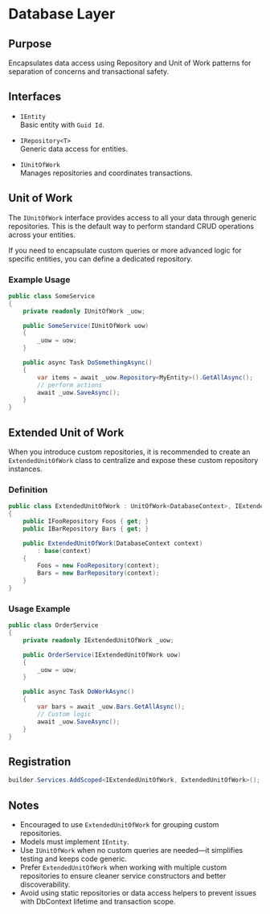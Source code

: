 # Database Layer

## Purpose

Encapsulates data access using Repository and Unit of Work patterns for separation of concerns and transactional safety.

## Interfaces

- `IEntity`  
  Basic entity with `Guid Id`.

- `IRepository<T>`  
  Generic data access for entities.

- `IUnitOfWork`  
  Manages repositories and coordinates transactions.

## Unit of Work

The `IUnitOfWork` interface provides access to all your data through generic repositories. This is the default way to perform standard CRUD operations across your entities.

If you need to encapsulate custom queries or more advanced logic for specific entities, you can define a dedicated repository.

### Example Usage

```csharp
public class SomeService
{
    private readonly IUnitOfWork _uow;

    public SomeService(IUnitOfWork uow)
    {
        _uow = uow;
    }

    public async Task DoSomethingAsync()
    {
        var items = await _uow.Repository<MyEntity>().GetAllAsync();
        // perform actions
        await _uow.SaveAsync();
    }
}
```

## Extended Unit of Work

When you introduce custom repositories, it is recommended to create an `ExtendedUnitOfWork` class to centralize and expose these custom repository instances.

### Definition

```csharp
public class ExtendedUnitOfWork : UnitOfWork<DatabaseContext>, IExtendedUnitOfWork
{
    public IFooRepository Foos { get; }
    public IBarRepository Bars { get; }

    public ExtendedUnitOfWork(DatabaseContext context)
        : base(context)
    {
        Foos = new FooRepository(context);
        Bars = new BarRepository(context);
    }
}
```

### Usage Example

```csharp
public class OrderService
{
    private readonly IExtendedUnitOfWork _uow;

    public OrderService(IExtendedUnitOfWork uow)
    {
        _uow = uow;
    }

    public async Task DoWorkAsync()
    {
        var bars = await _uow.Bars.GetAllAsync();
        // Custom logic
        await _uow.SaveAsync();
    }
}
```

## Registration

```csharp
builder.Services.AddScoped<IExtendedUnitOfWork, ExtendedUnitOfWork>();
```

## Notes

- Encouraged to use `ExtendedUnitOfWork` for grouping custom repositories.
- Models must implement `IEntity`.
- Use `IUnitOfWork` when no custom queries are needed—it simplifies testing and keeps code generic.
- Prefer `ExtendedUnitOfWork` when working with multiple custom repositories to ensure cleaner service constructors and better discoverability.
- Avoid using static repositories or data access helpers to prevent issues with DbContext lifetime and transaction scope.

